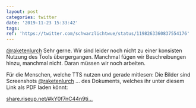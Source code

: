 ```yaml
---
layout: post
categories: twitter
date: '2019-11-23 15:33:42'
tags: 
ref: 'https://twitter.com/schwarzlichtwue/status/1198263360837554176'
---
```

[@raketenlurch](https://twitter.com/raketenlurch) Sehr gerne. Wir sind leider noch nicht zu einer konsisten Nutzung des Tools übergergangen. Manchmal fügen wir Beschreibungen hinzu, manchmal nicht. Daran müssen wir noch arbeiten.

Für die Menschen, welche TTS nutzen und gerade mitlesen: Die Bilder sind Screenshots  [@raketenlurch](https://twitter.com/raketenlurch) … des Dokuments, welches ihr unter diesem Link als PDF laden könnt:

[share.riseup.net/#kY0f7nC44n9ti…](https://share.riseup.net/#kY0f7nC44n9tip_SEJ5mVg)